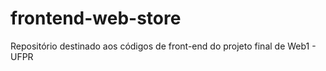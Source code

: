 # frontend-web-store
Repositório destinado aos códigos de front-end do projeto final de Web1 - UFPR
